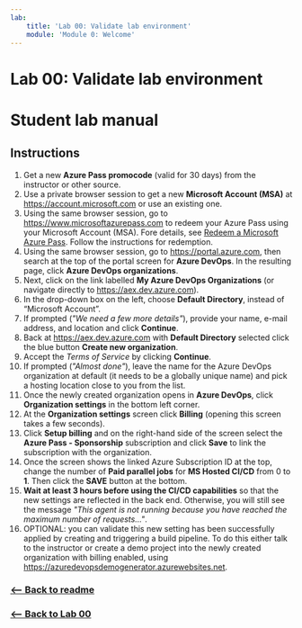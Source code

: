 ```yaml
---
lab:
    title: 'Lab 00: Validate lab environment'
    module: 'Module 0: Welcome'
---
```


# Lab 00: Validate lab environment
# Student lab manual

## Instructions

1. Get a new **Azure Pass promocode** (valid for 30 days) from the instructor or other source.
2. Use a private browser session to get a new **Microsoft Account (MSA)** at https://account.microsoft.com or use an existing one.
3. Using the same browser session, go to https://www.microsoftazurepass.com to redeem your Azure Pass using your Microsoft Account (MSA). Fore details, see [Redeem a Microsoft Azure Pass](https://www.microsoftazurepass.com/Home/HowTo?Length=5). Follow the instructions for redemption. 
4. Using the same browser session, go to https://portal.azure.com, then search at the top of the portal screen for **Azure DevOps**. In the resulting page, click **Azure DevOps organizations**. 
5. Next, click on the link labelled **My Azure DevOps Organizations** (or navigate directly to https://aex.dev.azure.com).
6. In the drop-down box on the left, choose **Default Directory**, instead of “Microsoft Account”.
7. If prompted (*"We need a few more details"*), provide your name, e-mail address, and location and click **Continue**.
8. Back at https://aex.dev.azure.com with **Default Directory** selected click the blue button **Create new organization**.
9. Accept the *Terms of Service* by clicking **Continue**.
10. If prompted (*"Almost done"*), leave the name for the Azure DevOps organization at default (it needs to be a globally unique name) and pick a hosting location close to you from the list.
11. Once the newly created organization opens in **Azure DevOps**, click **Organization settings** in the bottom left corner.
12. At the **Organization settings** screen click **Billing** (opening this screen takes a few seconds).
13. Click **Setup billing** and on the right-hand side of the screen select the **Azure Pass - Sponsorship** subscription and click **Save** to link the subscription with the organization.
14. Once the screen shows the linked Azure Subscription ID at the top, change the number of **Paid parallel jobs** for **MS Hosted CI/CD** from 0 to **1**. Then click the **SAVE** button at the bottom. 
15. **Wait at least 3 hours before using the CI/CD capabilities** so that the new settings are reflected in the back end. Otherwise, you will still see the message *"This agent is not running because you have reached the maximum number of requests…"*.
16. OPTIONAL: you can validate this new setting has been successfully applied by creating and triggering a build pipeline. To do this either talk to the instructor or create a demo project into the newly created organization with billing enabled, using https://azuredevopsdemogenerator.azurewebsites.net.


### [<-- Back to readme](../..)

### [<-- Back to Lab 00](00_EvidencesLab.md)